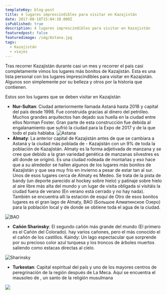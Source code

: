 ```yaml
---
templateKey: blog-post
title: 4 lugares imprescindibles para visitar en Kazajistán
date: 2017-08-18T15:04:10.000Z
isPublished: true
description: 4 lugares imprescindibles para visitar en Kazajistán
featuredpost: false
featuredimage: /img/Astana.jpg
tags:
  - Kazajistán
  - viajes
---
```

Tras recorrer Kazajistán durante casi un mes y recorrer el país casi completamente vimos los lugares más bonitos de Kazajistán. Esta es una lista personal con los lugares imprescindibles para visitar en Kazajistán. Algunos son simplemente por su belleza y otros por la historia que contienen.

Estos son los lugares que se deben visitar en Kazajistán

* **Nur-Sultan**: Ciudad anteriormente llamada Astaná hasta 2018 y capital del país desde 1998. Fue construida gracias al dinero del petróleo. Muchos grandes arquitectos han dejado sus huella en la ciudad entre ellos Norman Foster. Gran parte de esta construcción fue debida al engalanamiento que sufrió la ciudad para la Expo de 2017 y de la que todo el país hablaba.
  ![Astana](/img/Astana.jpg "Astana")
* **Almaty**: La anterior capital de Kazajistán antes de que se cambiara a Astaná y la ciudad más poblada de - Kazajistán con un 9% de toda la población de Kazajistán. Almaty es la forma adjetivada de manzana y se cree que debido a la gran variedad genética de manzanas silvestres es allí donde se originó. Es una ciudad rodeada de montañas y eso hace que a su alrededor se hallen algunos de los lugares más bonitos de Kazajistán y que sea muy frio en invierno a pesar de estar tan al sur.
  Unos de esos lugares cerca de Almaty es Medeo. Se trata de la pista de bandy (un deporte parecido al hockey sobre hielo) y patinaje sobre hielo al aire libre más alta del mundo y un lugar de visita obligada si visitáis la ciudad fuera de verano (En verano está cerrado y no hay nada).
  También se encuentra allí la estación de esquí de
  Otro de esos bonitos lugares es el gran lago de Almaty, BAO (Большое Алматинское Озеро) para la población local y de donde se obtiene toda el agua de la ciudad.

![BAO](/img/BAO.jpg "BAO")

* **Cañón Sharinsky**: El segundo cañón más grande del mundo (El primero es el Cañón del Colorado). hay varios cañones, pero el más conocido el el cañón de los castillos.
  Kaindy: Un lago espectacular que sorprende por su precioso color azul turquesa y los troncos de árboles muertos saliendo como estacas directas al cielo.

![Sharinsky](/img/Sharinsky.jpg "Sharinsky")

* **Turkestan**: Capital espiritual del país y uno de los mayores centros de peregrinación de la región después de La Meca. Aquí se encuentra el mausoleo de , un santo de la religión musulmana

![](/img/Turkestan.jpg)
